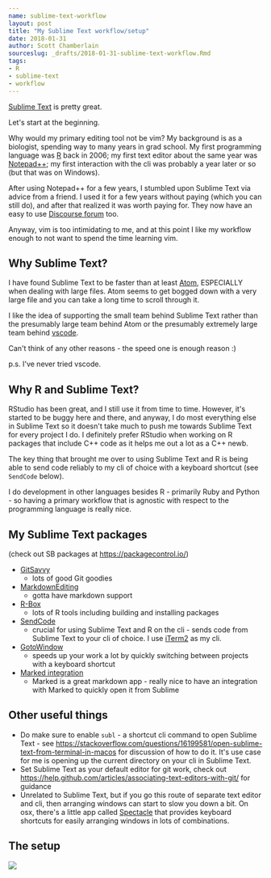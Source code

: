 ```yaml
---
name: sublime-text-workflow
layout: post
title: "My Sublime Text workflow/setup"
date: 2018-01-31
author: Scott Chamberlain
sourceslug: _drafts/2018-01-31-sublime-text-workflow.Rmd
tags:
- R
- sublime-text
- workflow
---
```


[Sublime Text][sb] is pretty great. 

Let's start at the beginning. 

Why would my primary editing tool not be vim? My background is as a biologist, spending way to many years in grad school. My first programming language was [R][] back in 2006; my first text editor about the same year was [Notepad++][np]; my first interaction with the cli was probably a year later or so (but that was on Windows).

After using Notepad++ for a few years, I stumbled upon Sublime Text via advice from a friend. I used it for a few years without paying (which you can still do), and after that realized it was worth paying for. They now have an easy to use [Discourse forum](https://forum.sublimetext.com/) too.

Anyway, vim is too intimidating to me, and at this point I like my workflow enough to not want to spend the time learning vim.

## Why Sublime Text?

I have found Sublime Text to be faster than at least [Atom][], ESPECIALLY when dealing with large files. Atom seems to get bogged down with a very large file and you can take a long time to scroll through it. 

I like the idea of supporting the small team behind Sublime Text rather than the presumably large team behind Atom or the presumably extremely large team behind [vscode][].

Can't think of any other reasons - the speed one is enough reason :)

p.s. I've never tried vscode.

## Why R and Sublime Text?

RStudio has been great, and I still use it from time to time. However, it's started to be buggy here and there, and anyway, I do most everything else in Sublime Text so it doesn't take much to push me towards Sublime Text for every project I do. I definitely prefer RStudio when working on R packages that include C++ code as it helps me out a lot as a C++ newb. 

The key thing that brought me over to using Sublime Text and R is being able to send code reliably to my cli of choice with a keyboard shortcut (see `SendCode` below).

I do development in other languages besides R - primarily Ruby and Python - so having a primary workflow that is agnostic with respect to the programming language is really nice.

## My Sublime Text packages

(check out SB packages at <https://packagecontrol.io/>)

* [GitSavvy](https://packagecontrol.io/packages/GitSavvy)
    * lots of good Git goodies
* [MarkdownEditing](https://packagecontrol.io/packages/MarkdownEditing)
    * gotta have markdown support
* [R-Box](https://packagecontrol.io/packages/R-Box)
    * lots of R tools including building and installing packages
* [SendCode](https://packagecontrol.io/packages/SendCode)
    * crucial for using Sublime Text and R on the cli - sends code from Sublime Text to your cli of choice. I use [iTerm2][] as my cli.
* [GotoWindow](https://packagecontrol.io/packages/GotoWindow)
    * speeds up your work a lot by quickly switching between projects with a keyboard shortcut
* [Marked integration](https://github.com/icio/sublime-text-marked)
    * Marked is a great markdown app - really nice to have an integration with Marked to quickly open it from Sublime

## Other useful things

* Do make sure to enable `subl` - a shortcut cli command to open Sublime Text - see <https://stackoverflow.com/questions/16199581/open-sublime-text-from-terminal-in-macos> for discussion of how to do it. It's use case for me is opening up the current directory on your cli in Sublime Text.
* Set Sublime Text as your default editor for git work, check out <https://help.github.com/articles/associating-text-editors-with-git/> for guidance
* Unrelated to Sublime Text, but if you go this route of separate text editor and cli, then arranging windows can start to slow you down a bit. On osx, there's a little app called [Spectacle][] that provides keyboard shortcuts for easily arranging windows in lots of combinations.

## The setup

![](/2018-01-31-sublime-text-workflow/sbandr.png)

[sb]: https://www.sublimetext.com/
[R]: https://www.r-project.org/
[np]: https://notepad-plus-plus.org/
[iTerm2]: https://www.iterm2.com/
[vscode]: https://code.visualstudio.com/
[atom]: https://atom.io/
[Spectacle]: https://www.spectacleapp.com/
